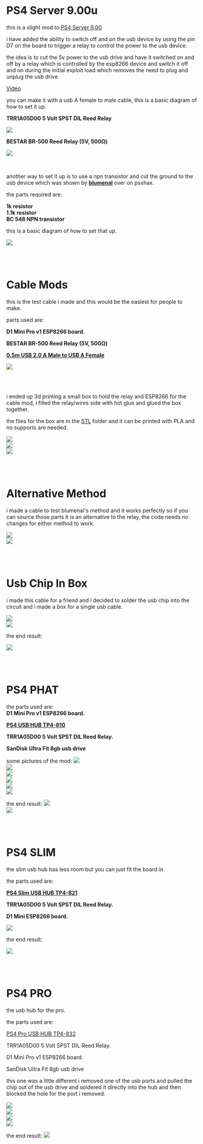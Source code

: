 # PS4 Server 9.00u


this is a slight mod to <a href=https://github.com/stooged/PS4-Server-900>PS4 Server 9.00</a>

i have added the ability to switch off and on the usb device by using the pin D7 on the board to trigger a relay to control the power to the usb device.

the idea is to cut the 5v power to the usb drive and have it switched on and off by a relay which is controlled by the esp8266 device and switch it off and on during the initial exploit load which removes the need to plug and unplug the usb drive.


<a href="https://youtu.be/WrJMKA0y-Lg" target="_blank">Video</a>


you can make it with a usb A female to male cable, this is a basic diagram of how to set it up.

<b>TRR1A05D00 5 Volt SPST DIL Reed Relay

<img src=https://github.com/stooged/PS4-Server-900u/blob/main/Images/diag.jpg><br>

BESTAR  BR-500  Reed Relay (5V, 500Ω)</b>

<img src=https://github.com/stooged/PS4-Server-900u/blob/main/Images/diag1.jpg><br>

<br>

another way to set it up is to use a npn transistor and cut the ground to the usb device which was shown by <b><a href=https://www.psxhax.com/threads/ps4-server-9-00-ps4-server-9-00u-for-esp8266-d1-mini-pro-by-stooged.10685/post-189470>blumenal</a></b> over on psxhax.

the parts required are: 

<b>1k resistor<br>
1.1k resistor<br>
BC 548 NPN transistor</b>

this is a basic diagram of how to set that up.

<img src=https://github.com/stooged/PS4-Server-900u/blob/main/Images/diag2.jpg><br>


<br><br>

# Cable Mods

this is the test cable i made and this would be the easiest for people to make.

parts used are:<b>

D1 Mini Pro v1 ESP8266 board.

BESTAR  BR-500  Reed Relay (5V, 500Ω)

<a href=https://www.jaycar.com.au/0-5m-usb-2-0-a-male-to-usb-a-female/p/WC7708>0.5m USB 2.0 A Male to USB A Female</a>
</b>

<img src=https://github.com/stooged/PS4-Server-900u/blob/main/Images/10.jpg><br>

<br><br>

i ended up 3d printing a small box to hold the relay and ESP8266 for the cable mod, i filled the relay/wires side with hot glue and glued the box together.

the files for the box are in the <a href=https://github.com/stooged/PS4-Server-900u/tree/main/STL>STL</a> folder and it can be printed with PLA and no supports are needed.

<img src=https://github.com/stooged/PS4-Server-900u/blob/main/Images/11.jpg><br>
<img src=https://github.com/stooged/PS4-Server-900u/blob/main/Images/13.jpg><br>
<img src=https://github.com/stooged/PS4-Server-900u/blob/main/Images/12.jpg><br>

<br><br>


# Alternative Method


i made a cable to test blumenal's method and it works perfectly so if you can source those parts it is an alternative to the relay, the code needs no changes for either method to work.


<img src=https://github.com/stooged/PS4-Server-900u/blob/main/Images/14.jpg><br>
<img src=https://github.com/stooged/PS4-Server-900u/blob/main/Images/15.jpg><br>



<br><br>


# Usb Chip In Box

i made this cable for a friend and i decided to solder the usb chip into the circuit and i made a box for a single usb cable.

<img src=https://github.com/stooged/PS4-Server-900u/blob/main/Images/23.jpg><br>
<img src=https://github.com/stooged/PS4-Server-900u/blob/main/Images/24.jpg><br>

the end result:

<img src=https://github.com/stooged/PS4-Server-900u/blob/main/Images/25.jpg><br>



<br><br>


# PS4 PHAT

the parts used are:
<br>
<b>
D1 Mini Pro v1 ESP8266 board.

<a href=http://www.dobe-game.com/en/productshow-55-151.html>PS4 USB HUB TP4-810</a>

TRR1A05D00 5 Volt SPST DIL Reed Relay.

SanDisk Ultra Fit 8gb usb drive
</b>

some pictures of the mod:
<img src=https://github.com/stooged/PS4-Server-900u/blob/main/Images/1.jpg><br>
<img src=https://github.com/stooged/PS4-Server-900u/blob/main/Images/2.jpg><br>
<img src=https://github.com/stooged/PS4-Server-900u/blob/main/Images/3.jpg><br>
<img src=https://github.com/stooged/PS4-Server-900u/blob/main/Images/4.jpg><br>
<img src=https://github.com/stooged/PS4-Server-900u/blob/main/Images/5.jpg><br>
<img src=https://github.com/stooged/PS4-Server-900u/blob/main/Images/6.jpg><br>

the end result:
<img src=https://github.com/stooged/PS4-Server-900u/blob/main/Images/8.jpg><br>
<img src=https://github.com/stooged/PS4-Server-900u/blob/main/Images/7.jpg><br>

<br><br>

# PS4 SLIM

the slim usb hub has less room but you can just fit the board in.

the parts used are:

<b>
<a href=http://www.dobe-game.com/en/productshow-54-167.html>PS4 Slim USB HUB TP4-821</a>

TRR1A05D00 5 Volt SPST DIL Reed Relay.

D1 Mini ESP8266 board.</b>

<img src=https://github.com/stooged/PS4-Server-900u/blob/main/Images/16.jpg><br>

the end result:

<img src=https://github.com/stooged/PS4-Server-900u/blob/main/Images/17.jpg><br>


<br><br>


# PS4 PRO

the usb hub for the pro.

the parts used are:

<a href=http://www.dobe-game.com/en/productshow-53-177.html>PS4 Pro USB HUB TP4-832</a>

TRR1A05D00 5 Volt SPST DIL Reed Relay.

D1 Mini Pro v1 ESP8266 board.

SanDisk Ultra Fit 8gb usb drive

this one was a little different i removed one of the usb ports and pulled the chip out of the usb drive and soldered it directly into the hub and then blocked the hole for the port i removed.

<img src=https://github.com/stooged/PS4-Server-900u/blob/main/Images/18.jpg><br>
<img src=https://github.com/stooged/PS4-Server-900u/blob/main/Images/19.jpg><br>
<img src=https://github.com/stooged/PS4-Server-900u/blob/main/Images/20.jpg><br>
<img src=https://github.com/stooged/PS4-Server-900u/blob/main/Images/21.jpg><br>

the end result:
<img src=https://github.com/stooged/PS4-Server-900u/blob/main/Images/22.jpg><br>

<br>